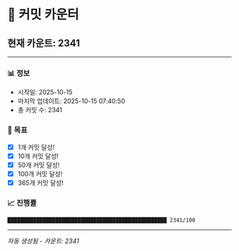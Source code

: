 # 🔢 커밋 카운터

## 현재 카운트: 2341

---

### 📊 정보
- 시작일: 2025-10-15
- 마지막 업데이트: 2025-10-15 07:40:50
- 총 커밋 수: 2341

### 🎯 목표
- [x] 1개 커밋 달성!
- [x] 10개 커밋 달성!
- [x] 50개 커밋 달성!
- [x] 100개 커밋 달성!
- [x] 365개 커밋 달성!

### 📈 진행률
```
██████████████████████████████████████████████████ 2341/100
```

---
*자동 생성됨 - 카운트: 2341*
